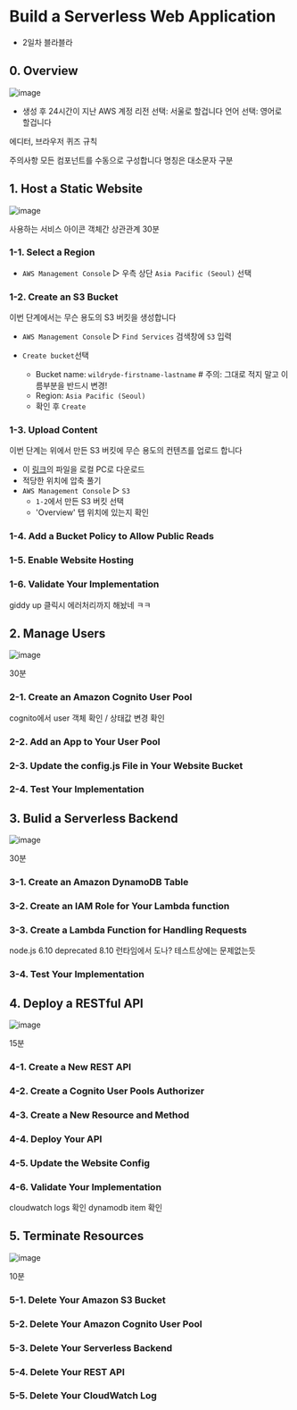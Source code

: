 # Build a Serverless Web Application

- 2일차 블라블라

## 0. Overview

![image](/images/Day2-0.png)

- 생성 후 24시간이 지난 AWS 계정
리전 선택: 서울로 할겁니다
언어 선택: 영어로 할겁니다

에디터, 브라우저 
퀴즈 규칙


주의사항
모든 컴포넌트를 수동으로 구성합니다
명칭은 대소문자 구분

## 1. Host a Static Website

![image](/images/Day2-1.png)

사용하는 서비스 아이콘
객체간 상관관계
30분

### 1-1. Select a Region
- `AWS Management Console` ▷ 우측 상단 `Asia Pacific (Seoul)` 선택

### 1-2. Create an S3 Bucket

이번 단계에서는 무슨 용도의 S3 버킷을 생성합니다

* `AWS Management Console` ▷ `Find Services` 검색창에 `S3` 입력
* `Create bucket`선택

  - Bucket name: `wildryde-firstname-lastname` # 주의: 그대로 적지 말고 이름부분을 반드시 변경!
  - Region: `Asia Pacific (Seoul)`
  - 확인 후 `Create`

### 1-3. Upload Content

이번 단계는 위에서 만든 S3 버킷에 무슨 용도의 컨텐츠를 업로드 합니다

* 이 [링크](https://github.com/awslabs/aws-serverless-workshops/archive/master.zip)의 파일을 로컬 PC로 다운로드
* 적당한 위치에 압축 풀기
* `AWS Management Console` ▷ `S3`
  - `1-2`에서 만든 S3 버킷 선택
  - 'Overview' 탭 위치에 있는지 확인

### 1-4. Add a Bucket Policy to Allow Public Reads

### 1-5. Enable Website Hosting

### 1-6. Validate Your Implementation

giddy up 클릭시 에러처리까지 해놨네 ㅋㅋ

## 2. Manage Users

![image](/images/Day2-2.png)

30분

### 2-1. Create an Amazon Cognito User Pool

cognito에서 user 객체 확인 / 상태값 변경 확인

### 2-2. Add an App to Your User Pool

### 2-3. Update the config.js File in Your Website Bucket

### 2-4. Test Your Implementation


## 3. Bulid a Serverless Backend

![image](/images/Day2-3.png)

30분

### 3-1. Create an Amazon DynamoDB Table

### 3-2. Create an IAM Role for Your Lambda function

### 3-3. Create a Lambda Function for Handling Requests

node.js 6.10 deprecated
	8.10 런타임에서 도나?
	테스트상에는 문제없는듯
  
### 3-4. Test Your Implementation

## 4. Deploy a RESTful API

![image](/images/Day2-4.png)

15분


### 4-1. Create a New REST API

### 4-2. Create a Cognito User Pools Authorizer

### 4-3. Create a New Resource and Method

### 4-4. Deploy Your API

### 4-5. Update the Website Config

### 4-6. Validate Your Implementation

cloudwatch logs 확인
dynamodb item 확인


## 5. Terminate Resources

![image](/images/Day2-5.png)

10분

### 5-1. Delete Your Amazon S3 Bucket

### 5-2. Delete Your Amazon Cognito User Pool

### 5-3. Delete Your Serverless Backend

### 5-4. Delete Your REST API

### 5-5. Delete Your CloudWatch Log
